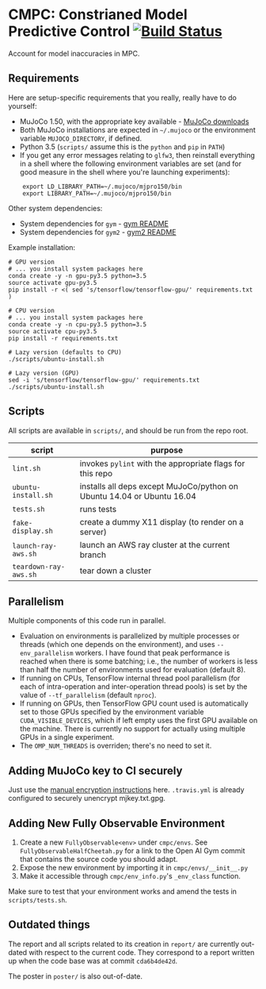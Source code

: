 # CMPC: Constrianed Model Predictive Control [![Build Status](https://travis-ci.com/vlad17/cmpc.svg?token=xAqzxKFpxN3pG4om3z4n&branch=master)](https://travis-ci.com/vlad17/cmpc)

Account for model inaccuracies in MPC.

## Requirements

Here are setup-specific requirements that you really, really have to do yourself:

* MuJoCo 1.50, with the appropriate key available - [MuJoCo downloads](https://www.roboti.us/index.html)
* Both MuJoCo installations are expected in `~/.mujoco` or the environment variable `MUJOCO_DIRECTORY`, if defined.
* Python 3.5 (`scripts/` assume this is the `python` and `pip` in `PATH`)
* If you get any error messages relating to `glfw3`, then reinstall everything in a shell where the following environment variables are set (and for good measure in the shell where you're launching experiments):

```
    export LD_LIBRARY_PATH=~/.mujoco/mjpro150/bin
    export LIBRARY_PATH=~/.mujoco/mjpro150/bin
```

Other system dependencies:

* System dependencies for `gym` - [gym README](https://github.com/openai/gym/blob/master/README.rst)
* System dependencies for `gym2` - [gym2 README](https://github.com/vlad17/gym2/blob/master/README.md)

Example installation:

    # GPU version
    # ... you install system packages here
    conda create -y -n gpu-py3.5 python=3.5
    source activate gpu-py3.5
    pip install -r <( sed 's/tensorflow/tensorflow-gpu/' requirements.txt )
    
    # CPU version
    # ... you install system packages here
    conda create -y -n cpu-py3.5 python=3.5
    source activate cpu-py3.5
    pip install -r requirements.txt
    
    # Lazy version (defaults to CPU)
    ./scripts/ubuntu-install.sh
    
    # Lazy version (GPU)
    sed -i 's/tensorflow/tensorflow-gpu/' requirements.txt
    ./scripts/ubuntu-install.sh
    
## Scripts

All scripts are available in `scripts/`, and should be run from the repo root.

| script | purpose |
| ------ | ------- |
| `lint.sh` | invokes `pylint` with the appropriate flags for this repo |
| `ubuntu-install.sh` | installs all deps except MuJoCo/python on Ubuntu 14.04 or Ubuntu 16.04 |
| `tests.sh` | runs tests |
| `fake-display.sh` | create a dummy X11 display (to render on a server) |
| `launch-ray-aws.sh` | launch an AWS ray cluster at the current branch |
| `teardown-ray-aws.sh` | tear down a cluster |

## Parallelism

Multiple components of this code run in parallel.

* Evaluation on environments is parallelized by multiple processes or threads (which one depends on the environment), and uses `--env_parallelism` workers. I have found that peak performance is reached when there is some batching; i.e., the number of workers is less than half the number of environments used for evaluation (default 8).
* If running on CPUs, TensorFlow internal thread pool parallelism (for each of intra-operation and inter-operation thread pools) is set by the value of `--tf_parallelism` (default `nproc`).
* If running on GPUs, then TensorFlow GPU count used is automatically set to those GPUs specified by the environment variable `CUDA_VISIBLE_DEVICES`, which if left empty uses the first GPU available on the machine. There is currently no support for actually using multiple GPUs in a single experiment.
* The `OMP_NUM_THREADS` is overriden; there's no need to set it.

## Adding MuJoCo key to CI securely

Just use the [manual encryption instructions](https://docs.travis-ci.com/user/encrypting-files/#Manual-Encryption) here. `.travis.yml` is already configured to securely unencrypt mjkey.txt.gpg.

## Adding New Fully Observable Environment

1. Create a new `FullyObservable<env>` under `cmpc/envs`. See `FullyObservableHalfCheetah.py` for a link to the Open AI Gym commit that contains the source code you should adapt.
2. Expose the new environment by importing it in `cmpc/envs/__init__.py`
3. Make it accessible through `cmpc/env_info.py`'s `_env_class` function.

Make sure to test that your environment works and amend the tests in `scripts/tests.sh`.

## Outdated things

The report and all scripts related to its creation in `report/` are currently out-dated with respect to the current code. They correspond to a report written up when the code base was at commit `cda6b4de42d`.

The poster in `poster/` is also out-of-date.
